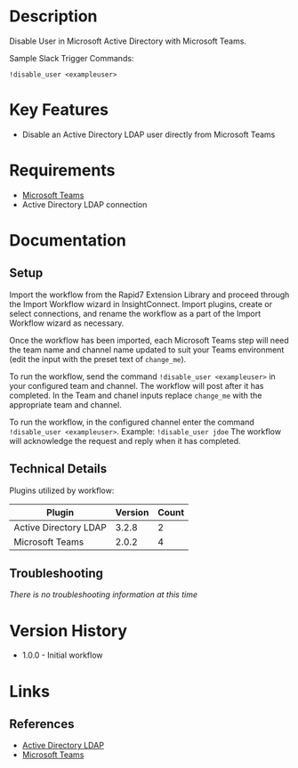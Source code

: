 # Description

Disable User in Microsoft Active Directory with Microsoft Teams.

Sample Slack Trigger Commands:

`!disable_user <exampleuser>`

# Key Features

* Disable an Active Directory LDAP user directly from Microsoft Teams

# Requirements

* [Microsoft Teams](https://insightconnect.help.rapid7.com/docs/microsoft-teams)
* Active Directory LDAP connection

# Documentation

## Setup

Import the workflow from the Rapid7 Extension Library and proceed through the Import Workflow wizard in InsightConnect. Import plugins, create or select connections, and rename the workflow as a part of the Import Workflow wizard as necessary.

Once the workflow has been imported, each Microsoft Teams step will need the team name and channel name updated to suit your Teams environment (edit the input with the preset text of `change_me`).

To run the workflow, send the command `!disable_user <exampleuser>` in your configured team and channel. The workflow will post after it has completed.
In the Team and chanel inputs replace `change_me` with the appropriate team and channel.

To run the workflow, in the configured channel enter the command `!disable_user <exampleuser>`.
Example: `!disable_user jdoe`
The workflow will acknowledge the request and reply when it has
completed.

## Technical Details

Plugins utilized by workflow:

|Plugin|Version|Count|
|----|----|--------|
|Active Directory LDAP|3.2.8|2|
|Microsoft Teams|2.0.2|4|

## Troubleshooting

_There is no troubleshooting information at this time_

# Version History

* 1.0.0 - Initial workflow

# Links

## References

* [Active Directory LDAP](https://extensions.rapid7.com/extension/active_directory_ldap)
* [Microsoft Teams](https://teams.microsoft.com)
